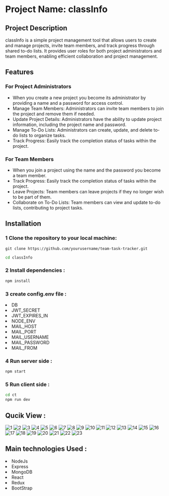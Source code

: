 <h1>Project Name: classInfo</h1>

<h2>Project Description</h2>
<p>classInfo is a simple project management tool that allows users to create and manage projects, invite team members, and track progress through shared to-do lists. It provides user roles for both project administrators and team members, enabling efficient collaboration and project management.</p>

<h2>Features</h2>

<h3>For Project Administrators</h3>
<ul>
  <li>When you create a new project you become its administrator by providing a name and a password for access control.</li>
  <li>Manage Team Members: Administrators can invite team members to join the project and remove them if needed.</li>
  <li>Update Project Details: Administrators have the ability to update project information, including the project name and password.</li>
  <li>Manage To-Do Lists: Administrators can create, update, and delete to-do lists to organize tasks.</li>
  <li>Track Progress: Easily track the completion status of tasks within the project.</li>
</ul>

<h3>For Team Members</h3>
<ul>
  <li>When you join a project using the name and the password you become a team member.</li>
  <li>Track Progress: Easily track the completion status of tasks within the project.</li>
  <li>Leave Projects: Team members can leave projects if they no longer wish to be part of them.</li>
  <li>Collaborate on To-Do Lists: Team members can view and update to-do lists, contributing to project tasks.</li>
</ul>

<h2>Installation</h2>
<h3>1 Clone the repository to your local machine:</h3>

```git
git clone https://github.com/yourusername/team-task-tracker.git
```
```bash
cd classInfo
```
<h3>2 Install dependencies :</h3>

```bash
npm install
```
<h3>3 create config.env file :</h3>
<li>DB</li>
<li>JWT_SECRET</li>
<li>JWT_EXPIRES_IN</li>
<li>NODE_ENV</li>
<li>MAIL_HOST</li>
<li>MAIL_PORT</li>
<li>MAIL_USERNAME</li>
<li>MAIL_PASSWORD</li>
<li>MAIL_FROM</li>
<h3>4 Run server side :</h3>

```bash
npm start
```
<h3>5 Run client side :</h3>

```bash
cd ct
npm run dev
```

<h2>Qucik View :</h2>

![1](https://github.com/zaouich/classinfo/assets/121829336/ae3922c2-c698-4ad2-9544-10987e3baf11)
![2](https://github.com/zaouich/classinfo/assets/121829336/53a1e7ae-d9a8-4196-acf1-5b1d91a1249e)
![3](https://github.com/zaouich/classinfo/assets/121829336/3a08bbc9-bcf1-4d1d-be93-25508e9836f0)
![4](https://github.com/zaouich/classinfo/assets/121829336/a544c825-348b-4881-baeb-0d6281e01c15)
![5](https://github.com/zaouich/classinfo/assets/121829336/00b7fed4-a9dd-40c5-85b3-bf2886168eeb)
![6](https://github.com/zaouich/classinfo/assets/121829336/3168455c-bf0e-483a-a7cb-4e0f27643132)
![7](https://github.com/zaouich/classinfo/assets/121829336/14893932-26e8-4199-a291-77520401a45d)
![8](https://github.com/zaouich/classinfo/assets/121829336/76bf5cee-7095-4d88-a37d-11fad6fd4423)
![9](https://github.com/zaouich/classinfo/assets/121829336/23315da8-5f41-45e8-9fe8-a326b79199a1)
![10](https://github.com/zaouich/classinfo/assets/121829336/394cd002-8fb8-46c1-a967-fdcddd931af3)
![11](https://github.com/zaouich/classinfo/assets/121829336/006069d1-2caf-45af-bf42-22b779144441)
![12](https://github.com/zaouich/classinfo/assets/121829336/88e3f30f-0f0c-4e34-bdec-45d81e018d37)
![13](https://github.com/zaouich/classinfo/assets/121829336/70569a82-1451-412e-8359-3b143d2bc6d9)
![14](https://github.com/zaouich/classinfo/assets/121829336/eac0b7af-8163-4a53-92b9-0c9bb6951619)
![15](https://github.com/zaouich/classinfo/assets/121829336/c1055ddb-36c7-41d9-b4d9-f0185108abdb)
![16](https://github.com/zaouich/classinfo/assets/121829336/3c73f53e-5e33-445f-8ff1-3e74564e325e)
![17](https://github.com/zaouich/classinfo/assets/121829336/ba07620a-9041-4ffe-b521-7824d9f47d90)
![18](https://github.com/zaouich/classinfo/assets/121829336/ff731fa1-7f1e-4bba-9461-7aa0734dd5fb)
![19](https://github.com/zaouich/classinfo/assets/121829336/3b41fb4d-a118-49c0-864f-ff7bfe9bfb7e)
![20](https://github.com/zaouich/classinfo/assets/121829336/83ca8f4f-1b76-4db7-9f25-02031de25811)
![21](https://github.com/zaouich/classinfo/assets/121829336/f624ac23-b0ab-4285-bb45-ca38efc3898f)
![22](https://github.com/zaouich/classinfo/assets/121829336/57375d4e-8d94-49be-a067-65840c040956)
![23](https://github.com/zaouich/classinfo/assets/121829336/6e110c69-ea44-4e74-8689-ce16acf5aea1)

<h2> Main technologies Used :</h2>
<li>NodeJs</li>
<li>Express</li>
<li>MongoDB</li>
<li>React</li>
<li>Redux</li>
<li>BootStrap</li>









